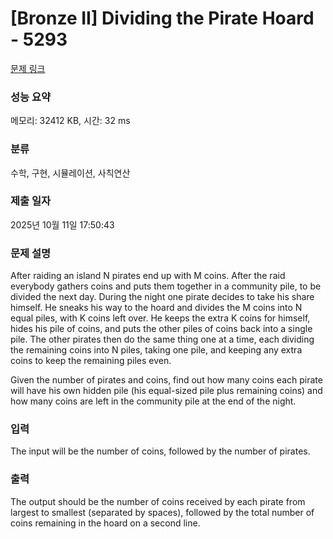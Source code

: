 # [Bronze II] Dividing the Pirate Hoard - 5293 

[문제 링크](https://www.acmicpc.net/problem/5293) 

### 성능 요약

메모리: 32412 KB, 시간: 32 ms

### 분류

수학, 구현, 시뮬레이션, 사칙연산

### 제출 일자

2025년 10월 11일 17:50:43

### 문제 설명

<p>After raiding an island N pirates end up with M coins. After the raid everybody gathers coins and puts them together in a community pile, to be divided the next day. During the night one pirate decides to take his share himself. He sneaks his way to the hoard and divides the M coins into N equal piles, with K coins left over. He keeps the extra K coins for himself, hides his pile of coins, and puts the other piles of coins back into a single pile. The other pirates then do the same thing one at a time, each dividing the remaining coins into N piles, taking one pile, and keeping any extra coins to keep the remaining piles even.</p>

<p>Given the number of pirates and coins, find out how many coins each pirate will have his own hidden pile (his equal-sized pile plus remaining coins) and how many coins are left in the community pile at the end of the night.</p>

### 입력 

 <p>The input will be the number of coins, followed by the number of pirates.</p>

### 출력 

 <p>The output should be the number of coins received by each pirate from largest to smallest (separated by spaces), followed by the total number of coins remaining in the hoard on a second line.</p>


